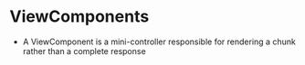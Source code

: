 # ViewComponents
- A ViewComponent is a mini-controller responsible for rendering a chunk rather than a complete response
